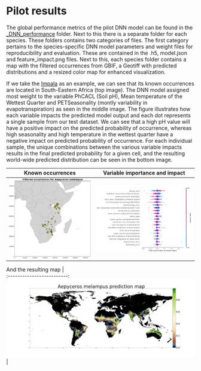 Pilot results
===========

The global performance metrics of the pilot DNN model can be found in the [\_DNN_performance](\_DNN_performance) folder. Next to this there is a separate folder for each species. These folders contains two categories of files. The first category pertains to the species-specific DNN model parameters and weight files for reproducibility and evaluation. These are contained in the .h5, model.json and feature_impact.png files. Next to this, each species folder contains a map with the filtered occurrences from GBIF, a Geotiff with predicted distributions and a resized color map for enhanced visualization. 

If we take the [Impala](Aepyceros_melampus) as an example, we can see that its known occurrences are located in South-Eastern Africa (top image). The DNN model assigned most weight to the variable PhCACL (Soil pH), Mean temperature of the Wettest Quarter and PETSeasonality (montly variability in evapotranspiration) as seen in the middle image. The figure illustrates how each variable impacts the predicted model output and each dot represents a single sample from our test dataset. We can see that a high pH value will have a positive impact on the predicted probability of occurrence, whereas high seasonality  and high temperature in the wettest quarter have a negative impact on predicted probability of occurrence. For each individual sample, the unique combinations between the various variable impacts results in the final predicted probability for a given cell, and the resulting world-wide predicted distribution can be seen in the bottom image.

Known occurrences          |  Variable importance and impact  |
:-------------------------:|:-------------------------:
<img src="Aepyceros_melampus/Aepyceros_melampus_occurrence_map.png" alt="drawing" width="400"/>  |  <img src="Aepyceros_melampus/Aepyceros_melampus_feature_impact.png" alt="drawing" width="500"/> |

And the resulting map    |    
:-------------------------:
<img src="Aepyceros_melampus/Aepyceros_melampus_predicted_map_color.png" alt="drawing"/> |



